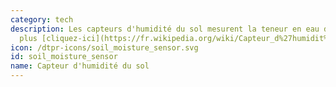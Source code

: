 ```yaml
---
category: tech
description: Les capteurs d'humidité du sol mesurent la teneur en eau du sol. En savoir
  plus [cliquez-ici](https://fr.wikipedia.org/wiki/Capteur_d%27humidit%C3%A9_du_sol)
icon: /dtpr-icons/soil_moisture_sensor.svg
id: soil_moisture_sensor
name: Capteur d'humidité du sol
---
```

